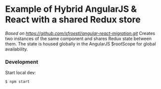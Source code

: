 # Example of Hybrid AngularJS & React with a shared Redux store
*Based on https://github.com/sfroestl/angular-react-migration.git*
Creates two instances of the same component and shares Redux state between them. The state is housed globally in the AngularJS $rootScope for global availability.

### Development
Start local dev:
```bash
$ npm start
```

